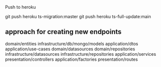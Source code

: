 Push to heroku

git push heroku ts-migration:master
git push heroku ts-full-update:main

## approach for creating new endpoints

domain/entities
infrastructure/db/mongo/models
application/dtos
application/use-cases
domain/datasources
domain/repositories
infrastructure/datasources
infrastructure/repositories
application/services
presentation/controllers
application/factories
presentation/routes
